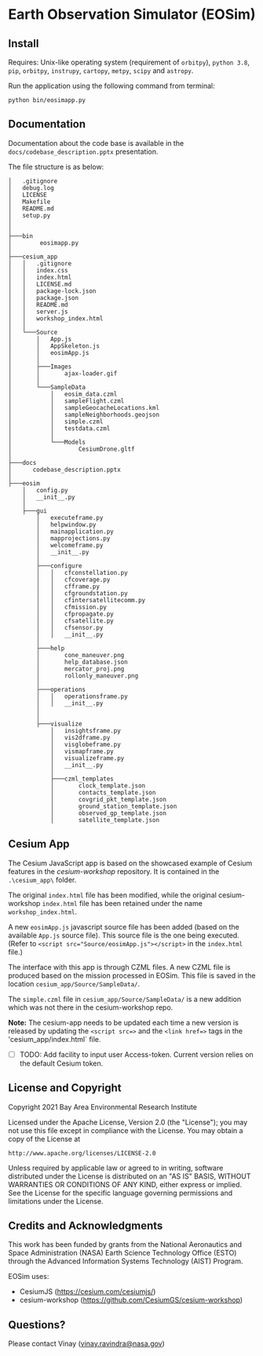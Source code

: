 # Earth Observation Simulator (EOSim)

## Install

Requires: Unix-like operating system (requirement of `orbitpy`), `python 3.8`, `pip`, `orbitpy`, `instrupy`, `cartopy`, `metpy`, `scipy` and `astropy`.

Run the application using the following command from terminal:
```
python bin/eosimapp.py
```

## Documentation 

Documentation about the code base is available in the `docs/codebase_description.pptx` presentation.

The file structure is as below:

```
│   .gitignore
│   debug.log
│   LICENSE
│   Makefile
│   README.md
│   setup.py
│
│
├───bin
│        eosimapp.py
│
├───cesium_app
│   │   .gitignore
│   │   index.css
│   │   index.html
│   │   LICENSE.md
│   │   package-lock.json
│   │   package.json
│   │   README.md
│   │   server.js
│   │   workshop_index.html
│   │
│   └───Source
│       │   App.js
│       │   AppSkeleton.js
│       │   eosimApp.js
│       │
│       ├───Images
│       │       ajax-loader.gif
│       │
│       └───SampleData
│           │   eosim_data.czml
│           │   sampleFlight.czml
│           │   sampleGeocacheLocations.kml
│           │   sampleNeighborhoods.geojson
│           │   simple.czml
│           │   testdata.czml
│           │
│           └───Models
│                   CesiumDrone.gltf
│
├───docs
│      codebase_description.pptx
│
├───eosim
    │   config.py
    │   __init__.py
    │
    ├───gui
	    │   executeframe.py
	    │   helpwindow.py
	    │   mainapplication.py
	    │   mapprojections.py
	    │   welcomeframe.py
	    │   __init__.py
	    │
	    ├───configure
	    │   │   cfconstellation.py
	    │   │   cfcoverage.py
	    │   │   cfframe.py
	    │   │   cfgroundstation.py
	    │   │   cfintersatellitecomm.py
	    │   │   cfmission.py
	    │   │   cfpropagate.py
	    │   │   cfsatellite.py
	    │   │   cfsensor.py
	    │   │   __init__.py
	    │
	    ├───help
	    │       cone_maneuver.png
	    │       help_database.json
	    │       mercator_proj.png
	    │       rollonly_maneuver.png
	    │
	    ├───operations
	    │   │   operationsframe.py
	    │   │   __init__.py
	    │   
	    │
	    ├───visualize
	        │   insightsframe.py
	        │   vis2dframe.py
	        │   visglobeframe.py
	        │   vismapframe.py
	        │   visualizeframe.py
	        │   __init__.py
	        │
	        ├───czml_templates
	        │       clock_template.json
	        │       contacts_template.json
	        │       covgrid_pkt_template.json
	        │       ground_station_template.json
	        │ 		observed_gp_template.json
	        │       satellite_template.json
```

## Cesium App 
The Cesium JavaScript app is based on the showcased example of Cesium features in the *cesium-workshop* repository. It is contained in the `.\cesium_app\` folder. 

The original `index.html` file has been modified, while the original cesium-workshop `index.html` file has been retained under the name 
`workshop_index.html`.

A new `eosimApp.js` javascript source file has been added (based on the available `App.js` source file). This source file is the one being executed. (Refer to `<script src="Source/eosimApp.js"></script>` in the `index.html` file.)

The interface with this app is through CZML files. A new CZML file is produced based on the mission processed in EOSim. This file is saved in the
location `cesium_app/Source/SampleData/`. 

The `simple.czml` file in `cesium_app/Source/SampleData/` is a new addition which was not there in the cesium-workshop repo. 

**Note:** The cesium-app needs to be updated each time a new version is released by updating the `<script src=>` and the `<link href=>` 
tags in the 'cesium_app/index.html` file. 

- [ ] TODO: Add facility to input user Access-token. Current version relies on the default Cesium token.

## License and Copyright

Copyright 2021 Bay Area Environmental Research Institute

Licensed under the Apache License, Version 2.0 (the "License");
you may not use this file except in compliance with the License.
You may obtain a copy of the License at

    http://www.apache.org/licenses/LICENSE-2.0

Unless required by applicable law or agreed to in writing, software
distributed under the License is distributed on an "AS IS" BASIS,
WITHOUT WARRANTIES OR CONDITIONS OF ANY KIND, either express or implied.
See the License for the specific language governing permissions and
limitations under the License.

## Credits and Acknowledgments

This work has been funded by grants from the National Aeronautics and Space Administration (NASA) Earth Science Technology Office (ESTO) through the Advanced Information Systems Technology (AIST) Program.

EOSim uses:

- CesiumJS (https://cesium.com/cesiumjs/)
- cesium-workshop (https://github.com/CesiumGS/cesium-workshop)

## Questions?

Please contact Vinay (vinay.ravindra@nasa.gov)

